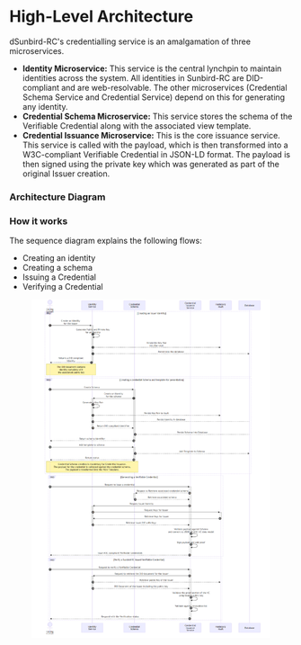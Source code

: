 # High-Level Architecture

dSunbird-RC's credentialling service is an amalgamation of three microservices.

* **Identity Microservice:** This service is the central lynchpin to maintain identities across the system. All identities in Sunbird-RC are DID-compliant and are web-resolvable. The other microservices (Credential Schema Service and Credential Service) depend on this for generating any identity.
* **Credential Schema Microservice:** This service stores the schema of the Verifiable Credential along with the associated view template.
* **Credential Issuance Microservice:** This is the core issuance service. This service is called with the payload, which is then transformed into a W3C-compliant Verifiable Credential in JSON-LD format.  The payload is then signed using the private key which was generated as part of the original Issuer creation.&#x20;

### Architecture Diagram



### How it works

The sequence diagram explains the following flows:

* Creating an identity
* Creating a schema
* Issuing a Credential
* Verifying a Credential

<figure><img src="../../../.gitbook/assets/credential-sequence-1.png" alt=""><figcaption></figcaption></figure>

